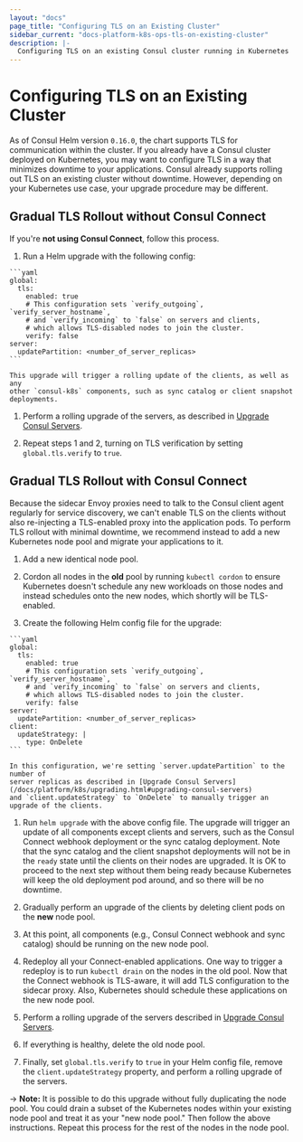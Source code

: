 ```yaml
---
layout: "docs"
page_title: "Configuring TLS on an Existing Cluster"
sidebar_current: "docs-platform-k8s-ops-tls-on-existing-cluster"
description: |-
  Configuring TLS on an existing Consul cluster running in Kubernetes
---
```


# Configuring TLS on an Existing Cluster

As of Consul Helm version `0.16.0`, the chart supports TLS for communication
within the cluster. If you already have a Consul cluster deployed on Kubernetes,
you may want to configure TLS in a way that minimizes downtime to your applications.
Consul already supports rolling out TLS on an existing cluster without downtime.
However, depending on your Kubernetes use case, your upgrade procedure may be different.

## Gradual TLS Rollout without Consul Connect

If you're **not using Consul Connect**, follow this process.

  1. Run a Helm upgrade with the following config:

    ```yaml
    global:
      tls:
        enabled: true
        # This configuration sets `verify_outgoing`, `verify_server_hostname`,
        # and `verify_incoming` to `false` on servers and clients,
        # which allows TLS-disabled nodes to join the cluster.
        verify: false
    server:
      updatePartition: <number_of_server_replicas>
    ```

    This upgrade will trigger a rolling update of the clients, as well as any
    other `consul-k8s` components, such as sync catalog or client snapshot deployments.

  1. Perform a rolling upgrade of the servers, as described in
     [Upgrade Consul Servers](/docs/platform/k8s/upgrading.html#upgrading-consul-servers).

  1. Repeat steps 1 and 2, turning on TLS verification by setting `global.tls.verify`
     to `true`.

## Gradual TLS Rollout with Consul Connect

Because the sidecar Envoy proxies need to talk to the Consul client agent regularly
for service discovery, we can't enable TLS on the clients without also re-injecting a
TLS-enabled proxy into the application pods. To perform TLS rollout with minimal
downtime, we recommend instead to add a new Kubernetes node pool and migrate your
applications to it.

  1. Add a new identical node pool.

  1. Cordon all nodes in the **old** pool by running `kubectl cordon`
     to ensure Kubernetes doesn't schedule any new workloads on those nodes
     and instead schedules onto the new nodes, which shortly will be TLS-enabled.

  1. Create the following Helm config file for the upgrade:

    ```yaml
    global:
      tls:
        enabled: true
        # This configuration sets `verify_outgoing`, `verify_server_hostname`,
        # and `verify_incoming` to `false` on servers and clients,
        # which allows TLS-disabled nodes to join the cluster.
        verify: false
    server:
      updatePartition: <number_of_server_replicas>
    client:
      updateStrategy: |
        type: OnDelete
    ```

    In this configuration, we're setting `server.updatePartition` to the number of
    server replicas as described in [Upgrade Consul Servers](/docs/platform/k8s/upgrading.html#upgrading-consul-servers)
    and `client.updateStrategy` to `OnDelete` to manually trigger an upgrade of the clients.

  1. Run `helm upgrade` with the above config file. The upgrade will trigger an update of all
     components except clients and servers, such as the Consul Connect webhook deployment
     or the sync catalog deployment. Note that the sync catalog and the client
     snapshot deployments will not be in the `ready` state until the clients on their
     nodes are upgraded. It is OK to proceed to the next step without them being ready
     because Kubernetes will keep the old deployment pod around, and so there will be no
     downtime.

  1. Gradually perform an upgrade of the clients by deleting client pods on the **new** node
     pool.

  1. At this point, all components (e.g., Consul Connect webhook and sync catalog) should be running
     on the new node pool.

  1. Redeploy all your Connect-enabled applications.
     One way to trigger a redeploy is to run `kubectl drain` on the nodes in the old pool.
     Now that the Connect webhook is TLS-aware, it will add TLS configuration to
     the sidecar proxy. Also, Kubernetes should schedule these applications on the new node pool.

  1. Perform a rolling upgrade of the servers described in
     [Upgrade Consul Servers](/docs/platform/k8s/upgrading.html#upgrading-consul-servers).

  1. If everything is healthy, delete the old node pool.

  1. Finally, set `global.tls.verify` to `true` in your Helm config file, remove the
     `client.updateStrategy` property, and perform a rolling upgrade of the servers.

-> **Note:** It is possible to do this upgrade without fully duplicating the node pool.
You could drain a subset of the Kubernetes nodes within your existing node pool and treat it
as your "new node pool." Then follow the above instructions. Repeat this process for the rest
of the nodes in the node pool.